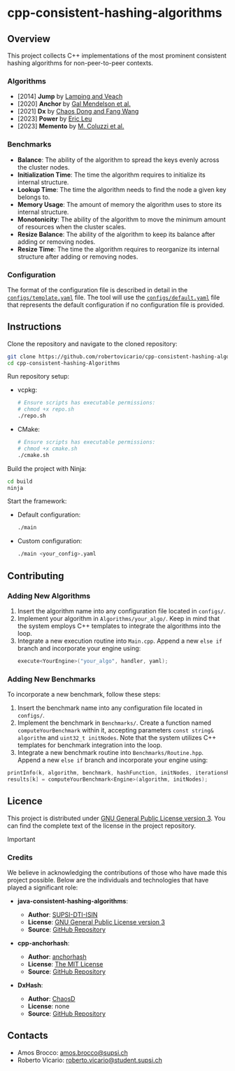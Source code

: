 # cpp-consistent-hashing-algorithms

## Overview

This project collects C++ implementations of the most prominent consistent hashing algorithms for non-peer-to-peer contexts.

### Algorithms

- [2014] **Jump** by [Lamping and Veach](https://arxiv.org/pdf/1406.2294.pdf)
- [2020] **Anchor** by [Gal Mendelson et al.](https://arxiv.org/pdf/1812.09674.pdf)
- [2021] **Dx** by [Chaos Dong and Fang Wang](https://arxiv.org/pdf/2107.07930.pdf)
- [2023] **Power** by [Eric Leu](https://arxiv.org/pdf/2307.12448.pdf)
- [2023] **Memento** by [M. Coluzzi et al.](https://arxiv.org/pdf/2306.09783.pdf)

### Benchmarks

- **Balance**: The ability of the algorithm to spread the keys evenly across the cluster nodes.
- **Initialization Time**: The time the algorithm requires to initialize its internal structure.
- **Lookup Time**: The time the algorithm needs to find the node a given key belongs to.
- **Memory Usage**: The amount of memory the algorithm uses to store its internal structure.
- **Monotonicity**: The ability of the algorithm to move the minimum amount of resources when the cluster scales.
- **Resize Balance**: The ability of the algorithm to keep its balance after adding or removing nodes.
- **Resize Time**: The time the algorithm requires to reorganize its internal structure after adding or removing nodes.

### Configuration

The format of the configuration file is described in detail in the [`configs/template.yaml`](configs/template.yaml) file.
The tool will use the [`configs/default.yaml`](configs/default.yaml) file that represents the default configuration if no configuration file is provided.

## Instructions

Clone the repository and navigate to the cloned repository:

```sh
git clone https://github.com/robertovicario/cpp-consistent-hashing-algorithms.git
cd cpp-consistent-hashing-Algorithms
```

Run repository setup:

- vcpkg:
    ```sh
    # Ensure scripts has executable permissions:
    # chmod +x repo.sh
    ./repo.sh
    ```

- CMake:
    ```sh
    # Ensure scripts has executable permissions:
    # chmod +x cmake.sh
    ./cmake.sh
    ```

Build the project with Ninja:

```sh
cd build
ninja
```

Start the framework:

- Default configuration:
    ```sh
    ./main
    ```
- Custom configuration:
    ```sh
    ./main <your_config>.yaml
    ```

## Contributing

### Adding New Algorithms

1. Insert the algorithm name into any configuration file located in `configs/`.
2. Implement your algorithm in `Algorithms/your_algo/`. Keep in mind that the system employs C++ templates to integrate the algorithms into the loop.
3. Integrate a new execution routine into `Main.cpp`. Append a new `else if` branch and incorporate your engine using:
    ```cpp
    execute<YourEngine>("your_algo", handler, yaml);
    ```

### Adding New Benchmarks

To incorporate a new benchmark, follow these steps:

1. Insert the benchmark name into any configuration file located in `configs/`.
2. Implement the benchmark in `Benchmarks/`. Create a function named `computeYourBenchmark` within it, accepting parameters `const string& algorithm` and `uint32_t initNodes`. Note that the system utilizes C++ templates for benchmark integration into the loop.
3. Integrate a new benchmark routine into `Benchmarks/Routine.hpp`. Append a new `else if` branch and incorporate your engine using:
  ```cpp
  printInfo(k, algorithm, benchmark, hashFunction, initNodes, iterationsRun);
  results[k] = computeYourBenchmark<Engine>(algorithm, initNodes);
  ```

## Licence

This project is distributed under [GNU General Public License version 3](https://opensource.org/license/gpl-3-0). You can find the complete text of the license in the project repository.

> [!IMPORTANT]
> 
> ### Credits
> 
> We believe in acknowledging the contributions of those who have made this project possible. Below are the individuals and technologies that have played a significant role:
> 
> - **java-consistent-hashing-algorithms**:
>   - **Author**: [SUPSI-DTI-ISIN](https://github.com/SUPSI-DTI-ISIN)
>   - **License**: [GNU General Public License version 3](https://opensource.org/license/gpl-3-0)
>   - **Source**: [GitHub Repository](https://github.com/SUPSI-DTI-ISIN/java-consistent-hashing-algorithms.git)
>
> - **cpp-anchorhash**:
>   - **Author**: [anchorhash](https://github.com/anchorhash)
>   - **License**: [The MIT License](https://opensource.org/license/mit)
>   - **Source**: [GitHub Repository](https://github.com/anchorhash/cpp-anchorhash.git)
> 
> - **DxHash**:
>   - **Author**: [ChaosD](https://github.com/ChaosD)
>   - **License**: none
>   - **Source**: [GitHub Repository](https://github.com/ChaosD/DxHash.git)

## Contacts

- Amos Brocco: amos.brocco@supsi.ch
- Roberto Vicario: roberto.vicario@student.supsi.ch
